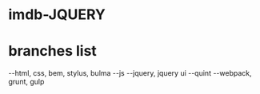 # imdb-JQUERY

# branches list
--html, css, bem, stylus, bulma
--js
--jquery, jquery ui
--quint
--webpack, grunt, gulp
